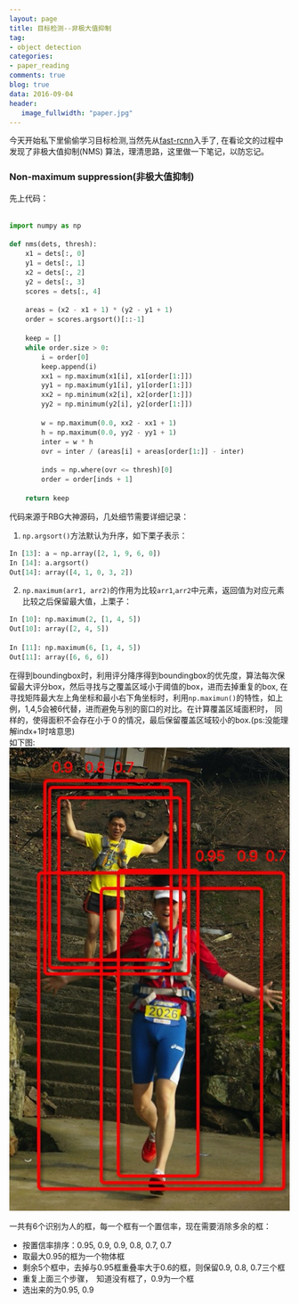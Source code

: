 ```yaml
---
layout: page
title: 目标检测--非极大值抑制
tag:
- object detection
categories: 
- paper_reading
comments: true
blog: true
data: 2016-09-04
header:
   image_fullwidth: "paper.jpg"
---
```


今天开始私下里偷偷学习目标检测,当然先从[fast-rcnn](https://github.com/rbgirshick/fast-rcnn)入手了, 在看论文的过程中发现了非极大值抑制(NMS)
算法，理清思路，这里做一下笔记，以防忘记。

### Non-maximum suppression(非极大值抑制)

先上代码：  

```python

import numpy as np

def nms(dets, thresh):
    x1 = dets[:, 0]
    y1 = dets[:, 1]
    x2 = dets[:, 2]
    y2 = dets[:, 3]
    scores = dets[:, 4]

    areas = (x2 - x1 + 1) * (y2 - y1 + 1)
    order = scores.argsort()[::-1]

    keep = []
    while order.size > 0:
        i = order[0]
        keep.append(i)
        xx1 = np.maximum(x1[i], x1[order[1:]])
        yy1 = np.maximum(y1[i], y1[order[1:]])
        xx2 = np.minimum(x2[i], x2[order[1:]])
        yy2 = np.minimum(y2[i], y2[order[1:]])

        w = np.maximum(0.0, xx2 - xx1 + 1)
        h = np.maximum(0.0, yy2 - yy1 + 1)
        inter = w * h
        ovr = inter / (areas[i] + areas[order[1:]] - inter)

        inds = np.where(ovr <= thresh)[0]
        order = order[inds + 1]

    return keep

```
代码来源于RBG大神源码，几处细节需要详细记录：

1. `np.argsort()`方法默认为升序，如下栗子表示：　　


```python
In [13]: a = np.array([2, 1, 9, 6, 0])
In [14]: a.argsort()
Out[14]: array([4, 1, 0, 3, 2])
```  
2. `np.maximum(arr1, arr2)`的作用为比较`arr1`,`arr2`中元素，返回值为对应元素比较之后保留最大值，上栗子：　　


```python
In [10]: np.maximum(2, [1, 4, 5])
Out[10]: array([2, 4, 5])

In [11]: np.maximum(6, [1, 4, 5])
Out[11]: array([6, 6, 6])
```

在得到boundingbox时，利用评分降序得到boundingbox的优先度，算法每次保留最大评分box，然后寻找与之覆盖区域小于阈值的box，进而去掉重复的box,
在寻找矩阵最大左上角坐标和最小右下角坐标时，利用`np.maximun()`的特性，如上例，1,4,5会被6代替，进而避免与别的窗口的对比。在计算覆盖区域面积时，
同样的，使得面积不会存在小于０的情况，最后保留覆盖区域较小的box.(ps:没能理解indx+1时啥意思)  
如下图:  
![nms](/downloads/object_detection/NMS.png)  



一共有6个识别为人的框，每一个框有一个置信率，现在需要消除多余的框：　　

* 按置信率排序：0.95, 0.9, 0.9, 0.8, 0.7, 0.7
* 取最大0.95的框为一个物体框
* 剩余5个框中，去掉与0.95框重叠率大于0.6的框，则保留0.9, 0.8, 0.7三个框
* 重复上面三个步骤，　知道没有框了，0.9为一个框
* 选出来的为0.95, 0.9
